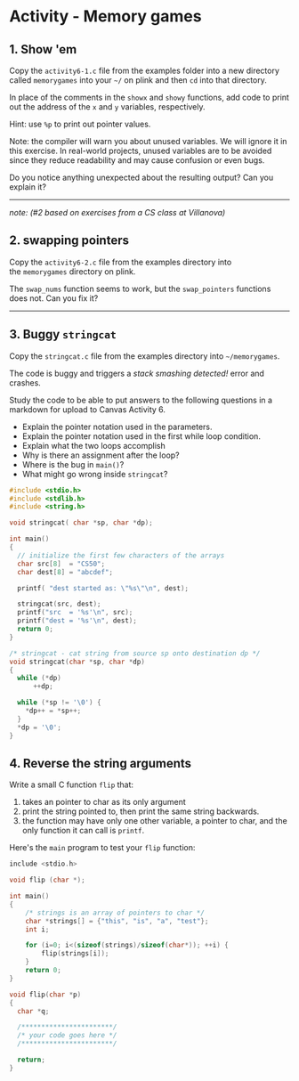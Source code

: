 # Activity - Memory games

## 1. Show 'em

Copy the `activity6-1.c` file from the examples folder into a new 
directory called `memorygames` into your `~/` on plink 
and then `cd` into that directory.

In place of the comments in the `showx` and `showy` functions, 
add code to print out the address of the `x` and `y` variables, 
respectively. 

Hint: use `%p` to print out pointer values.

Note: the compiler will warn you about unused variables. We will ignore it in this exercise. In real-world projects, unused variables are to be avoided since they reduce readability and may cause confusion or even bugs.

Do you notice anything unexpected about the resulting output? 
Can you explain it?


---

_note: (#2 based on exercises from a CS class at Villanova)_

## 2. swapping pointers

Copy the `activity6-2.c` file from the examples directory into  
the `memorygames` directory on plink.

The `swap_nums` function seems to work, but the `swap_pointers` 
functions does not. Can you fix it?

---

## 3. Buggy `stringcat`
Copy the `stringcat.c` file from the examples directory into `~/memorygames`.

The code is buggy and triggers a *stack smashing detected!* error and crashes.

Study the code to be able to put answers to the following questions in a markdown for upload to Canvas Activity 6. 

* Explain the pointer notation used in the parameters.
* Explain the pointer notation used in the first while loop condition.
* Explain what the two loops accomplish
* Why is there an assignment after the loop?
* Where is the bug in `main()`?
* What might go wrong inside `stringcat`?

```c
#include <stdio.h>
#include <stdlib.h>
#include <string.h>

void stringcat( char *sp, char *dp);

int main()
{
  // initialize the first few characters of the arrays
  char src[8]  = "CS50";
  char dest[8] = "abcdef";

  printf( "dest started as: \"%s\"\n", dest);

  stringcat(src, dest);
  printf("src  = '%s'\n", src);
  printf("dest = '%s'\n", dest);
  return 0;
}

/* stringcat - cat string from source sp onto destination dp */
void stringcat(char *sp, char *dp)
{
  while (*dp)
	  ++dp;

  while (*sp != '\0') {
    *dp++ = *sp++;
  }
  *dp = '\0';
}
```

<!--
For those who have already read/watched the [knowledge unit about gdb](../gdb/index.html), you can use `gdb` to inspect the state of the process when it crashed:

```bash
$ ulimit -c unlimited
$ mygcc stringcat.c -o stringcat
$ ./stringcat
dest started as: "abcdef"
src  = 'CS50'
dest = 'abcdefCS50'
*** stack smashing detected ***: terminated
Aborted (core dumped)
$ # find your UID's most recent coredump file
and save it in an shell variable
$ export coredump=$(ls -t /var/lib/apport/coredump/*$UID* | head -1)
$ echo $coredump
/var/lib/apport/coredump/core._thayerfs_home_d29265d_cs50-dev_tmp_aa.180338.158d32c0-568a-41f4-87c5-b9e0f11465d2.4081512.220718009
$ gdb stringcat $coredump
...
Reading symbols from stringcat...
[New LWP 4113919]
[Thread debugging using libthread_db enabled]
Using host libthread_db library "/lib/x86_64-linux-gnu/libthread_db.so.1".
Core was generated by `./stringcat`.
Program terminated with signal SIGABRT, Aborted.
...
(gdb) 

```
-->

## 4. Reverse the string arguments

Write a small C function `flip` that:

1. takes an pointer to char as its only argument
2. print the string pointed to, then print the same string backwards.
3. the function may have only one other variable, a pointer 
to char, and the only function it can call is `printf`.

Here's the `main` program to test your `flip` function:

```c
include <stdio.h>

void flip (char *);

int main()
{
    /* strings is an array of pointers to char */
    char *strings[] = {"this", "is", "a", "test"};
    int i;

    for (i=0; i<(sizeof(strings)/sizeof(char*)); ++i) {
        flip(strings[i]);
    }
    return 0;
}

void flip(char *p)
{
  char *q;

  /***********************/
  /* your code goes here */
  /***********************/

  return;
}

```
